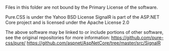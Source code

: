 Files in this folder are not bound by the Primary License of the software.

Pure.CSS is under the Yahoo BSD License
SignalR is part of the ASP.NET Core project and is licensed under the Apache License 2.0

The above software may be linked to or include portions of other software, see the original repositories for more information:
https://github.com/pure-css/pure/
https://github.com/aspnet/AspNetCore/tree/master/src/SignalR